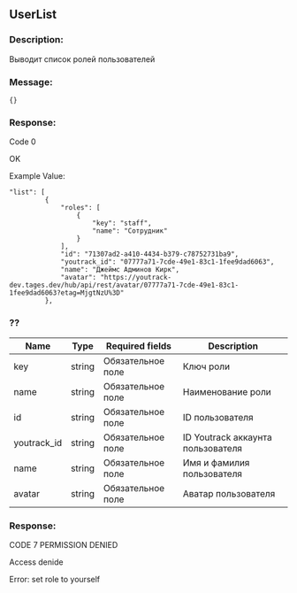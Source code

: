 ## UserList

### Description:
Выводит список ролей пользователей  


### Message:
``` {} ```


### Response:

Code 0

OK

Example Value:

   ```
   "list": [
            {
                "roles": [
                    {
                        "key": "staff",
                        "name": "Сотрудник"
                    }
                ],
                "id": "71307ad2-a410-4434-b379-c78752731ba9",
                "youtrack_id": "07777a71-7cde-49e1-83c1-1fee9dad6063",
                "name": "Джеймс Админов Кирк",
                "avatar": "https://youtrack-dev.tages.dev/hub/api/rest/avatar/07777a71-7cde-49e1-83c1-1fee9dad6063?etag=MjgtNzU%3D"
            },
```

### ??

|Name | Type | Required fields | Description |
|---|-----|---------------|-----------|
|key|string|Обязательное поле|Ключ роли|
|name|string|Обязательное поле|Наименование роли|
|id|string|Обязательное поле|ID пользователя|
|youtrack_id|string|Обязательное поле|ID Youtrack аккаунта пользователя|
|name|string|Обязательное поле|Имя и фамилия пользователя|
|avatar|string|Обязательное поле|Аватар пользователя|

### Response:

CODE 7 PERMISSION DENIED

Access denide

Error: set role to yourself
